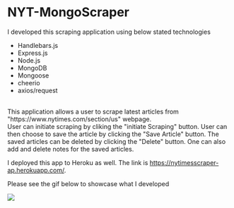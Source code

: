 # NYT-MongoScraper

I developed this scraping application using below stated technologies  
- Handlebars.js
- Express.js
- Node.js
- MongoDB
- Mongoose
- cheerio
- axios/request

</br>
This application allows a user to scrape latest articles from "https://www.nytimes.com/section/us" webpage. </br>
User can initiate scraping by cliking the "initiate Scraping" button. User can then choose to save the article by clicking the "Save Article" button.
The saved articles can be deleted by clicking the "Delete" button.
One can also add and delete notes for the saved articles. 

I deployed this app to Heroku as well. The link is https://nytimesscraper-ap.herokuapp.com/.

Please see the gif below to showcase what I developed</br>

![](gifs/nytimesscraper.gif)